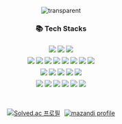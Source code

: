 <div align = "center">

![transparent](https://capsule-render.vercel.app/api?type=transparent&fontColor=703ee5&text=LeeChangWoo&height=150&fontSize=60&desc=🐳%20NodeJS%20Developer&descAlignY=80&descAlign=60)

<div style="padding-bottom: 40px">
    <h3 style="padding-bottom: 8px">📚 Tech Stacks</h3>
    <div style="padding-bottom: 8px">
        <img src="https://img.shields.io/badge/javascript-%23323330.svg?style=flat-square&logo=javascript&logoColor=%23F7DF1E"/>
        <img src="https://img.shields.io/badge/Typescript-3178C6?style=flat-square&logo=Typescript&logoColor=white"/>
        <img src="https://img.shields.io/badge/C++-00599C?style=flat-square&logo=C%2B%2B&logoColor=white"/>
    </div>
    <div style="padding-bottom: 8px">
        <img src="https://img.shields.io/badge/Node.js-339933?style=flat-square&logo=Node.js&logoColor=white"/>
        <img src="https://img.shields.io/badge/Express-000000?style=flat-square&logo=Express&logoColor=white"/>
        <img src="https://img.shields.io/badge/nestjs-%23E0234E.svg?style=flat-square&logo=nestjs&logoColor=white"/>
        <img src="https://img.shields.io/badge/react-%2320232a.svg?style=flat-square&logo=react&logoColor=%2361DAFB"/>
        <img src="https://img.shields.io/badge/Next.js-000000?style=flat-square&logo=Next.js&logoColor=white"/>
        <img src="https://img.shields.io/badge/Tailwind CSS-06B6D4?style=flat-square&logo=Tailwind CSS&logoColor=white"/>
        <img src="https://img.shields.io/badge/Gatsby-%23663399.svg?style=flat-square&logo=gatsby&logoColor=white"/>
        <img src="https://img.shields.io/badge/Socket.io-black?style=flat-square&logo=socket.io&badgeColor=010101"/>
    </div>
    <div style="padding-bottom: 8px">
        <img src="https://img.shields.io/badge/MySQL-4479A1?style=flat-square&logo=MySQL&logoColor=white"/>
        <img src="https://img.shields.io/badge/MongoDB-47A248?style=flat-square&logo=MongoDB&logoColor=white"/>
        <img src="https://img.shields.io/badge/postgres-%23316192.svg?style=flat-square&logo=postgresql&logoColor=white"/>
        <img src="https://img.shields.io/badge/redis-%23DD0031.svg?style=flat-square&logo=redis&logoColor=white"/>
        <img src="https://img.shields.io/badge/Firebase-039BE5?style=flat-square&logo=Firebase&logoColor=white"/>
    </div>
    <div style="padding-bottom: 8px">
        <img src="https://img.shields.io/badge/Amazon AWS-232F3E?style=flat-square&logo=amazonaws&logoColor=white"/>
        <img src="https://img.shields.io/badge/Vercel-000000?style=flat-square&logo=Vercel&logoColor=white"/>
        <img src="https://img.shields.io/badge/Docker-2496ED?style=flat-square&logo=Docker&logoColor=white"/>
        <img src="https://img.shields.io/badge/Git-F05032?style=flat-square&logo=git&logoColor=white"/>
        <img src="https://img.shields.io/badge/GitHub-181717?style=flat-square&logo=GitHub&logoColor=white"/>
        <img src="https://img.shields.io/badge/Linux-FCC624?style=flat-square&logo=linux&logoColor=black"/>
    </div>

</div>

<div style="display: flex; justify-content: center; align-items: center; gap: 10px">
  <a href="https://solved.ac/lcwoo3145">
    <img src="http://mazassumnida.wtf/api/generate_badge?boj=lcwoo3145" alt="Solved.ac 프로필"/>
  </a>
  <a href="http://mazandi.herokuapp.com/api?handle=lcwoo3145&theme=cold">
    <img src="http://mazandi.herokuapp.com/api?handle=lcwoo3145&theme=cold" alt="mazandi profile"/>
  </a>
</div>
</div>
